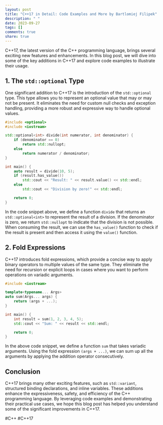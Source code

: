 ```yaml
---
layout: post
title: "C++17 in Detail: Code Examples and More by Bartlomiej Filipek"
description: " "
date: 2023-09-27
tags: []
comments: true
share: true
---
```


C++17, the latest version of the C++ programming language, brings several exciting new features and enhancements. In this blog post, we will dive into some of the key additions in C++17 and explore code examples to illustrate their usage.

## 1. **The `std::optional` Type**

One significant addition to C++17 is the introduction of the `std::optional` type. This type allows you to represent an optional value that may or may not be present. It eliminates the need for custom null checks and exception handling, providing a more robust and expressive way to handle optional values.

```cpp
#include <optional>
#include <iostream>

std::optional<int> divide(int numerator, int denominator) {
    if (denominator == 0)
        return std::nullopt;
    else
        return numerator / denominator;
}

int main() {
    auto result = divide(10, 5);
    if (result.has_value())
        std::cout << "Result: " << result.value() << std::endl;
    else
        std::cout << "Division by zero!" << std::endl;

    return 0;
}
```

In the code snippet above, we define a function `divide` that returns an `std::optional<int>` to represent the result of a division. If the denominator is zero, we return `std::nullopt` to indicate that the division is not possible. When consuming the result, we can use the `has_value()` function to check if the result is present and then access it using the `value()` function.

## 2. **Fold Expressions**

C++17 introduces fold expressions, which provide a concise way to apply binary operators to multiple values of the same type. They eliminate the need for recursion or explicit loops in cases where you want to perform operations on variadic arguments.

```cpp
#include <iostream>

template<typename... Args>
auto sum(Args... args) {
    return (args + ...);
}

int main() {
    int result = sum(1, 2, 3, 4, 5);
    std::cout << "Sum: " << result << std::endl;

    return 0;
}
```

In the above code snippet, we define a function `sum` that takes variadic arguments. Using the fold expression `(args + ...)`, we can sum up all the arguments by applying the addition operator consecutively.

## Conclusion

C++17 brings many other exciting features, such as `std::variant`, structured binding declarations, and inline variables. These additions enhance the expressiveness, safety, and efficiency of the C++ programming language. By leveraging code examples and demonstrating their practical use cases, we hope this blog post has helped you understand some of the significant improvements in C++17.

#C++ #C++17
